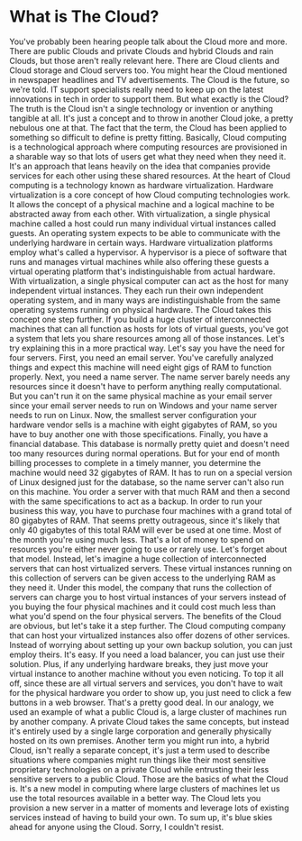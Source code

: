 # What is The Cloud?

You've probably been hearing people talk about the Cloud more and more. There are public Clouds and private Clouds and hybrid Clouds and rain Clouds, but those aren't really relevant here. There are Cloud clients and Cloud storage and Cloud servers too. You might hear the Cloud mentioned in newspaper headlines and TV advertisements. The Cloud is the future, so we're told. IT support specialists really need to keep up on the latest innovations in tech in order to support them. But what exactly is the Cloud? The truth is the Cloud isn't a single technology or invention or anything tangible at all. It's just a concept and to throw in another Cloud joke, a pretty nebulous one at that. The fact that the term, the Cloud has been applied to something so difficult to define is pretty fitting. Basically, Cloud computing is a technological approach where computing resources are provisioned in a sharable way so that lots of users get what they need when they need it. It's an approach that leans heavily on the idea that companies provide services for each other using these shared resources. At the heart of Cloud computing is a technology known as hardware virtualization. Hardware virtualization is a core concept of how Cloud computing technologies work. It allows the concept of a physical machine and a logical machine to be abstracted away from each other. With virtualization, a single physical machine called a host could run many individual virtual instances called guests. An operating system expects to be able to communicate with the underlying hardware in certain ways. Hardware virtualization platforms employ what's called a hypervisor. A hypervisor is a piece of software that runs and manages virtual machines while also offering these guests a virtual operating platform that's indistinguishable from actual hardware. With virtualization, a single physical computer can act as the host for many independent virtual instances. They each run their own independent operating system, and in many ways are indistinguishable from the same operating systems running on physical hardware. The Cloud takes this concept one step further. If you build a huge cluster of interconnected machines that can all function as hosts for lots of virtual guests, you've got a system that lets you share resources among all of those instances. Let's try explaining this in a more practical way. Let's say you have the need for four servers. First, you need an email server. You've carefully analyzed things and expect this machine will need eight gigs of RAM to function properly. Next, you need a name server. The name server barely needs any resources since it doesn't have to perform anything really computational. But you can't run it on the same physical machine as your email server since your email server needs to run on Windows and your name server needs to run on Linux. Now, the smallest server configuration your hardware vendor sells is a machine with eight gigabytes of RAM, so you have to buy another one with those specifications. Finally, you have a financial database. This database is normally pretty quiet and doesn't need too many resources during normal operations. But for your end of month billing processes to complete in a timely manner, you determine the machine would need 32 gigabytes of RAM. It has to run on a special version of Linux designed just for the database, so the name server can't also run on this machine. You order a server with that much RAM and then a second with the same specifications to act as a backup. In order to run your business this way, you have to purchase four machines with a grand total of 80 gigabytes of RAM. That seems pretty outrageous, since it's likely that only 40 gigabytes of this total RAM will ever be used at one time. Most of the month you're using much less. That's a lot of money to spend on resources you're either never going to use or rarely use. Let's forget about that model. Instead, let's imagine a huge collection of interconnected servers that can host virtualized servers. These virtual instances running on this collection of servers can be given access to the underlying RAM as they need it. Under this model, the company that runs the collection of servers can charge you to host virtual instances of your servers instead of you buying the four physical machines and it could cost much less than what you'd spend on the four physical servers. The benefits of the Cloud are obvious, but let's take it a step further. The Cloud computing company that can host your virtualized instances also offer dozens of other services. Instead of worrying about setting up your own backup solution, you can just employ theirs. It's easy. If you need a load balancer, you can just use their solution. Plus, if any underlying hardware breaks, they just move your virtual instance to another machine without you even noticing. To top it all off, since these are all virtual servers and services, you don't have to wait for the physical hardware you order to show up, you just need to click a few buttons in a web browser. That's a pretty good deal. In our analogy, we used an example of what a public Cloud is, a large cluster of machines run by another company. A private Cloud takes the same concepts, but instead it's entirely used by a single large corporation and generally physically hosted on its own premises. Another term you might run into, a hybrid Cloud, isn't really a separate concept, it's just a term used to describe situations where companies might run things like their most sensitive proprietary technologies on a private Cloud while entrusting their less sensitive servers to a public Cloud. Those are the basics of what the Cloud is. It's a new model in computing where large clusters of machines let us use the total resources available in a better way. The Cloud lets you provision a new server in a matter of moments and leverage lots of existing services instead of having to build your own. To sum up, it's blue skies ahead for anyone using the Cloud. Sorry, I couldn't resist.
